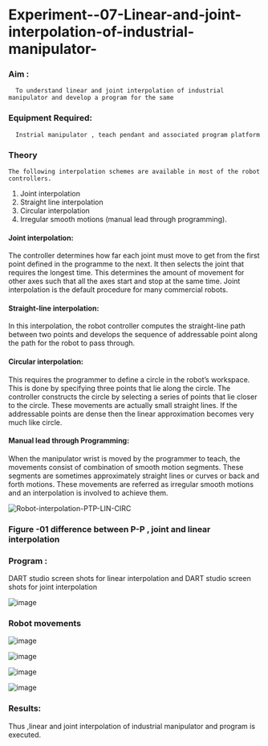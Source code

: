 # Experiment--07-Linear-and-joint-interpolation-of-industrial-manipulator-

### Aim :
      To understand linear and joint interpolation of industrial manipulator and develop a program for the same 
      
### Equipment Required: 
      Instrial manipulator , teach pendant and associated program platform 
      
### Theory 
    The following interpolation schemes are available in most of the robot controllers.
1. Joint interpolation
2. Straight line interpolation
3. Circular interpolation
4. Irregular smooth motions (manual lead through programming).
#### Joint interpolation: 
The controller determines how far each joint must move to get from the first point defined in the programme to the next. It then selects the joint that
requires the longest time. This determines the amount of movement for other axes such that all the axes start and stop at the same time. Joint interpolation is the default procedure for many commercial robots.

#### Straight-line interpolation: 
In this interpolation, the robot controller computes the straight-line path between two points and develops the sequence of addressable point along the path for the robot to pass through.

#### Circular interpolation: 
This requires the programmer to define a circle in the
robot’s workspace. This is done by specifying three points that lie along the circle. The controller constructs the circle by selecting a series of points that lie closer to the circle. These movements are actually small straight lines. If the addressable points are dense then the linear approximation becomes very much like circle.


#### Manual lead through Programming: 
When the manipulator wrist is moved by the programmer to teach, the movements consist of combination of smooth motion segments. These segments are sometimes approximately straight lines or curves or back and forth motions. These movements are referred as irregular smooth motions and an interpolation is involved to achieve them.




![Robot-interpolation-PTP-LIN-CIRC](https://user-images.githubusercontent.com/36288975/201615171-d0886aaa-8220-4b0c-8a1d-3d8a5c69c76a.png)

### Figure -01 difference between P-P , joint and linear interpolation 


### Program : 
DART studio screen shots for linear interpolation and DART studio screen shots for joint interpolation 


![image](https://github.com/Sucharithachowdary/Experiment--07-Linear-and-joint-interpolation-of-industrial-manipulator-/blob/main/robo%201.jpg?raw=true)
### Robot movements 
![image](https://github.com/Sucharithachowdary/Experiment--07-Linear-and-joint-interpolation-of-industrial-manipulator-/blob/main/robotics1new.jpg?raw=true)

![image](https://github.com/Sucharithachowdary/Experiment--07-Linear-and-joint-interpolation-of-industrial-manipulator-/blob/main/robotics2new.jpg?raw=true)

![image](https://github.com/Sucharithachowdary/Experiment--07-Linear-and-joint-interpolation-of-industrial-manipulator-/blob/main/robotics3new.jpeg?raw=true)

![image](https://github.com/Sucharithachowdary/Experiment--07-Linear-and-joint-interpolation-of-industrial-manipulator-/blob/main/robotics4new.jpeg?raw=true)

### Results: 

Thus ,linear and joint interpolation of industrial manipulator and program is executed.
